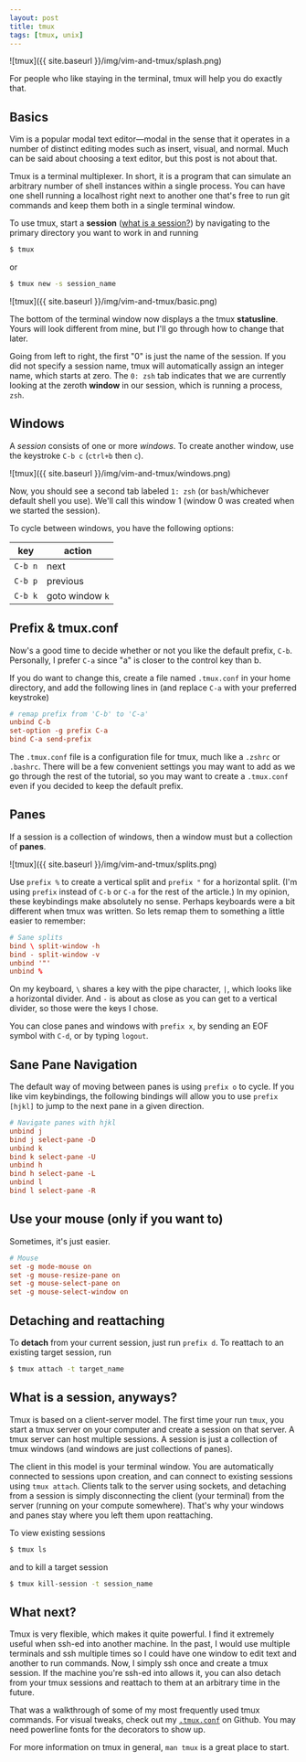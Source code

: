 ```yaml
---
layout: post
title: tmux
tags: [tmux, unix]
---
```


![tmux]({{ site.baseurl }}/img/vim-and-tmux/splash.png)

For people who like staying in the terminal, tmux will help you do exactly that.

<!--excerpt-->

## Basics

Vim is a popular modal text editor&mdash;modal in the sense that it operates in
a number of distinct editing modes such as insert, visual, and normal. Much can
be said about choosing a text editor, but this post is not about that.

Tmux is a terminal multiplexer. In short, it is a program that can simulate an
arbitrary number of shell instances within a single process. You can have one
shell running a localhost right next to another one that's free to run git commands
and keep them both in a single terminal window.

To use tmux, start a **session** ([what is a session?](#what-is-a-session-anyways))
by navigating to the primary directory you want to work in and running

~~~ sh
$ tmux
~~~

or

~~~ sh
$ tmux new -s session_name
~~~

![tmux]({{ site.baseurl }}/img/vim-and-tmux/basic.png)

The bottom of the terminal window now displays a the tmux **statusline**. Yours
will look different from mine, but I'll go through how to change that later.

Going from left to right, the first "0" is just the name of the session. If you
did not specify a session name, tmux will automatically assign an integer name,
which starts at zero. The `0: zsh` tab indicates that we are currently looking
at the zeroth **window** in our session, which is running a process, `zsh`.

## Windows

A *session* consists of one or more *windows*. To create another window, use the
keystroke `C-b c` (`ctrl+b` then `c`).

![tmux]({{ site.baseurl }}/img/vim-and-tmux/windows.png)

Now, you should see a second tab labeled `1: zsh` (or `bash`/whichever default
shell you use). We'll call this window 1 (window 0 was created when we started
the session).

To cycle between windows, you have the following options:

key     | action
--------| ------
`C-b n` | next
`C-b p` | previous
`C-b k` | goto window `k`

## Prefix & tmux.conf

Now's a good time to decide whether or not you like the default prefix, `C-b`.
Personally, I prefer `C-a` since "a" is closer to the control key than b.

If you do want to change this, create a file named `.tmux.conf` in your home
directory, and add the following lines in (and replace `C-a` with your preferred
keystroke)

~~~ conf
# remap prefix from 'C-b' to 'C-a'
unbind C-b
set-option -g prefix C-a
bind C-a send-prefix
~~~

The `.tmux.conf` file is a configuration file for tmux, much like a `.zshrc` or
`.bashrc`. There will be a few convenient settings you may want to add as we go
through the rest of the tutorial, so you may want to create a `.tmux.conf` even
if you decided to keep the default prefix.

## Panes

If a session is a collection of windows, then a window must but a collection of
**panes**.

![tmux]({{ site.baseurl }}/img/vim-and-tmux/splits.png)

Use `prefix %` to create a vertical split and `prefix "` for a horizontal split.
(I'm using `prefix` instead of `C-b` or `C-a` for the rest of the article.)
In my opinion, these keybindings make absolutely no sense. Perhaps keyboards were
a bit different when tmux was written. So lets remap them to something a little
easier to remember:

~~~ conf
# Sane splits
bind \ split-window -h
bind - split-window -v
unbind '"'
unbind %
~~~

On my keyboard, `\` shares a key with the pipe character, `|`, which looks like
a horizontal divider. And `-` is about as close as you can get to a vertical
divider, so those were the keys I chose.

You can close panes and windows with `prefix x`, by sending an EOF symbol with
`C-d`, or by typing `logout`.

## Sane Pane Navigation

The default way of moving between panes is using `prefix o` to cycle. If you like
vim keybindings, the following bindings will allow you to use `prefix [hjkl]` to
jump to the next pane in a given direction.

~~~ conf
# Navigate panes with hjkl
unbind j
bind j select-pane -D
unbind k
bind k select-pane -U
unbind h
bind h select-pane -L
unbind l
bind l select-pane -R
~~~

## Use your mouse (only if you want to)

Sometimes, it's just easier.

~~~ conf
# Mouse
set -g mode-mouse on
set -g mouse-resize-pane on
set -g mouse-select-pane on
set -g mouse-select-window on
~~~

## Detaching and reattaching

To **detach** from your current session, just run `prefix d`. To reattach to an
existing target session, run

~~~ sh
$ tmux attach -t target_name
~~~

## What is a session, anyways?

Tmux is based on a client-server model. The first time your run `tmux`, you start
a tmux server on your computer and create a session on that server. A tmux server
can host multiple sessions. A session is just a collection of tmux windows (and
windows are just collections of panes).

The client in this model is your terminal window. You are automatically connected
to sessions upon creation, and can connect to existing sessions using `tmux attach`.
Clients talk to the server using sockets, and detaching from a session is simply
disconnecting the client (your terminal) from the server (running on your compute
somewhere). That's why your windows and panes stay where you left them upon
reattaching.

To view existing sessions

~~~ sh
$ tmux ls
~~~

and to kill a target session

~~~ sh
$ tmux kill-session -t session_name
~~~

## What next?

Tmux is very flexible, which makes it quite powerful. I find it extremely useful
when ssh-ed into another machine. In the past, I would use multiple terminals
and ssh multiple times so I could have one window to edit text and another to
run commands. Now, I simply ssh once and create a tmux session. If the machine
you're ssh-ed into allows it, you can also detach from your tmux sessions and
reattach to them at an arbitrary time in the future.

That was a walkthrough of some of my most frequently used tmux commands. For visual
tweaks, check out my
[`.tmux.conf`](https://github.com/zhaorz/.dotfiles/blob/master/tmux.conf)
on Github. You may need powerline fonts for the decorators to show up.

For more information on tmux in general, `man tmux` is a great place to start.



